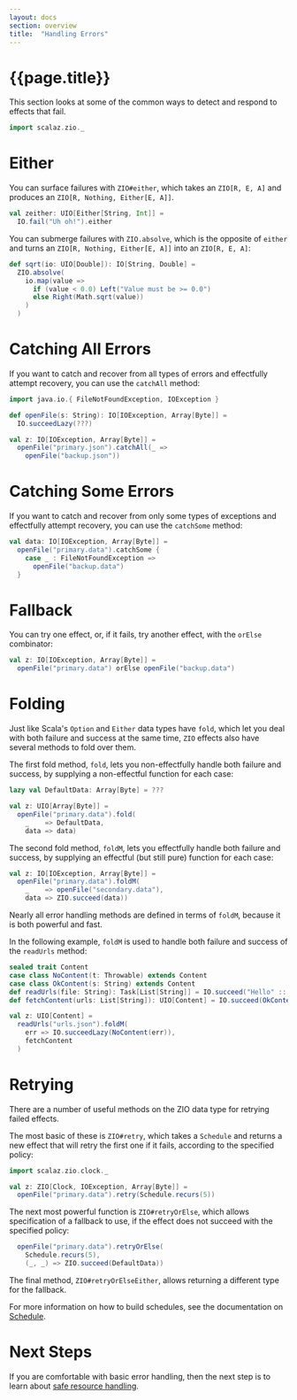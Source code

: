 ```yaml
---
layout: docs
section: overview
title:  "Handling Errors"
---
```


# {{page.title}}

This section looks at some of the common ways to detect and respond to effects that fail.

```scala mdoc:invisible
import scalaz.zio._
```

# Either

You can surface failures with `ZIO#either`, which takes an `ZIO[R, E, A]` and produces an `ZIO[R, Nothing, Either[E, A]]`.

```scala mdoc:silent
val zeither: UIO[Either[String, Int]] = 
  IO.fail("Uh oh!").either
```

You can submerge failures with `ZIO.absolve`, which is the opposite of `either` and turns an `ZIO[R, Nothing, Either[E, A]]` into an `ZIO[R, E, A]`:

```scala mdoc:silent
def sqrt(io: UIO[Double]): IO[String, Double] =
  ZIO.absolve(
    io.map(value =>
      if (value < 0.0) Left("Value must be >= 0.0")
      else Right(Math.sqrt(value))
    )
  )
```

# Catching All Errors

If you want to catch and recover from all types of errors and effectfully attempt recovery, you can use the `catchAll` method:

```scala mdoc:invisible
import java.io.{ FileNotFoundException, IOException }

def openFile(s: String): IO[IOException, Array[Byte]] =   
  IO.succeedLazy(???)
```

```scala mdoc:silent
val z: IO[IOException, Array[Byte]] = 
  openFile("primary.json").catchAll(_ => 
    openFile("backup.json"))
```

# Catching Some Errors

If you want to catch and recover from only some types of exceptions and effectfully attempt recovery, you can use the `catchSome` method:

```scala mdoc:silent
val data: IO[IOException, Array[Byte]] = 
  openFile("primary.data").catchSome {
    case _ : FileNotFoundException => 
      openFile("backup.data")
  }
```

# Fallback

You can try one effect, or, if it fails, try another effect, with the `orElse` combinator:

```scala mdoc:silent
val z: IO[IOException, Array[Byte]] = 
  openFile("primary.data") orElse openFile("backup.data")
```

# Folding

Just like Scala's `Option` and `Either` data types have `fold`, which let you deal with both failure and success at the same time, `ZIO` effects also have several methods to fold over them.

The first fold method, `fold`, lets you non-effectfully handle both failure and success, by supplying a non-effectful function for each case:

```scala mdoc:silent
lazy val DefaultData: Array[Byte] = ???

val z: UIO[Array[Byte]] = 
  openFile("primary.data").fold(
    _    => DefaultData,
    data => data)
```

The second fold method, `foldM`, lets you effectfully handle both failure and success, by supplying an effectful (but still pure) function for each case:

```scala mdoc:silent
val z: IO[IOException, Array[Byte]] = 
  openFile("primary.data").foldM(
    _    => openFile("secondary.data"),
    data => ZIO.succeed(data))
```

Nearly all error handling methods are defined in terms of `foldM`, because it is both powerful and fast.

In the following example, `foldM` is used to handle both failure and success of the `readUrls` method:

```scala mdoc:invisible
sealed trait Content
case class NoContent(t: Throwable) extends Content
case class OkContent(s: String) extends Content
def readUrls(file: String): Task[List[String]] = IO.succeed("Hello" :: Nil)
def fetchContent(urls: List[String]): UIO[Content] = IO.succeed(OkContent("Roger"))
```
```scala mdoc:silent
val z: UIO[Content] =
  readUrls("urls.json").foldM(
    err => IO.succeedLazy(NoContent(err)), 
    fetchContent
  )
```

# Retrying

There are a number of useful methods on the ZIO data type for retrying failed effects. 

The most basic of these is `ZIO#retry`, which takes a `Schedule` and returns a new effect that will retry the first one if it fails, according to the specified policy:

```scala mdoc:silent
import scalaz.zio.clock._

val z: ZIO[Clock, IOException, Array[Byte]] = 
  openFile("primary.data").retry(Schedule.recurs(5))
```

The next most powerful function is `ZIO#retryOrElse`, which allows specification of a fallback to use, if the effect does not succeed with the specified policy:

```scala
  openFile("primary.data").retryOrElse(
    Schedule.recurs(5), 
    (_, _) => ZIO.succeed(DefaultData))
```

The final method, `ZIO#retryOrElseEither`, allows returning a different type for the fallback.

For more information on how to build schedules, see the documentation on [Schedule](/datatypes/schedule.html).

# Next Steps

If you are comfortable with basic error handling, then the next step is to learn about [safe resource handling](handling_resources.html).
